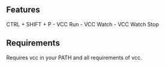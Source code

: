 ## Features

CTRL + SHIFT + P
    - VCC Run 
    - VCC Watch
    - VCC Watch Stop

## Requirements

Requires vcc in your PATH and all requirements of vcc.